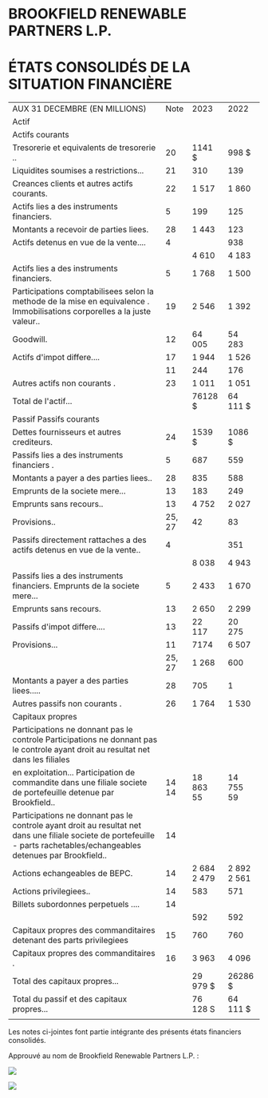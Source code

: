 # BROOKFIELD RENEWABLE PARTNERS L.P.

# ÉTATS CONSOLIDÉS DE LA SITUATION FINANCIÈRE

<table><tr><td>AUX 31 DECEMBRE (EN MILLIONS)</td><td>Note</td><td>2023</td><td>2022</td></tr><tr><td>Actif</td><td></td><td></td><td></td></tr><tr><td colspan="4">Actifs courants</td></tr><tr><td>Tresorerie et equivalents de tresorerie ..</td><td>20</td><td>1141 $</td><td>998 $</td></tr><tr><td>Liquidites soumises a restrictions...</td><td>21</td><td>310</td><td>139</td></tr><tr><td>Creances clients et autres actifs courants.</td><td>22</td><td>1 517</td><td>1 860</td></tr><tr><td>Actifs lies a des instruments financiers.</td><td>5</td><td>199</td><td>125</td></tr><tr><td>Montants a recevoir de parties liees.</td><td>28</td><td>1 443</td><td>123</td></tr><tr><td>Actifs detenus en vue de la vente....</td><td>4</td><td></td><td>938</td></tr><tr><td></td><td></td><td>4 610</td><td>4 183</td></tr><tr><td>Actifs lies a des instruments financiers.</td><td>5</td><td>1 768</td><td>1 500</td></tr><tr><td>Participations comptabilisees selon la methode de la mise en equivalence . Immobilisations corporelles a la juste valeur..</td><td>19</td><td>2 546</td><td>1 392</td></tr><tr><td>Goodwill.</td><td>12</td><td>64 005</td><td>54 283</td></tr><tr><td>Actifs d&#x27;impot differe....</td><td>17</td><td>1 944</td><td>1 526</td></tr><tr><td></td><td>11</td><td>244</td><td>176</td></tr><tr><td>Autres actifs non courants .</td><td>23</td><td>1 011</td><td>1 051</td></tr><tr><td>Total de I&#x27;actif...</td><td></td><td>76128 $</td><td>64 111 $</td></tr><tr><td>Passif Passifs courants</td><td></td><td></td><td></td></tr><tr><td>Dettes fournisseurs et autres crediteurs.</td><td>24</td><td>1539 $</td><td>1086 $</td></tr><tr><td>Passifs lies a des instruments financiers .</td><td>5</td><td>687</td><td>559</td></tr><tr><td>Montants a payer a des parties liees..</td><td>28</td><td>835</td><td>588</td></tr><tr><td>Emprunts de la societe mere...</td><td>13</td><td>183</td><td>249</td></tr><tr><td>Emprunts sans recours..</td><td>13</td><td>4 752</td><td>2 027</td></tr><tr><td>Provisions..</td><td>25, 27</td><td>42</td><td>83</td></tr><tr><td>Passifs directement rattaches a des actifs detenus en vue de la vente..</td><td>4</td><td></td><td>351</td></tr><tr><td></td><td></td><td>8 038</td><td>4 943</td></tr><tr><td>Passifs lies a des instruments financiers. Emprunts de la societe mere...</td><td>5</td><td>2 433</td><td>1 670</td></tr><tr><td>Emprunts sans recours.</td><td>13</td><td>2 650</td><td>2 299</td></tr><tr><td>Passifs d&#x27;impot differe....</td><td>13</td><td>22 117</td><td>20 275</td></tr><tr><td>Provisions...</td><td>11</td><td>7174</td><td>6 507</td></tr><tr><td></td><td>25, 27</td><td>1 268</td><td>600</td></tr><tr><td>Montants a payer a des parties liees.....</td><td>28</td><td>705</td><td>1</td></tr><tr><td>Autres passifs non courants .</td><td>26</td><td>1 764</td><td>1 530</td></tr><tr><td>Capitaux propres</td><td></td><td></td><td></td></tr><tr><td>Participations ne donnant pas le controle Participations ne donnant pas le controle ayant droit au resultat net dans les filiales</td><td></td><td></td><td></td></tr><tr><td>en exploitation... Participation de commandite dans une filiale societe de portefeuille detenue par Brookfield..</td><td>14 14</td><td>18 863 55</td><td>14 755 59</td></tr><tr><td>Participations ne donnant pas le controle ayant droit au resultat net dans une filiale societe de portefeuille - parts rachetables/echangeables detenues par Brookfield..</td><td>14</td><td></td><td></td></tr><tr><td>Actions echangeables de BEPC.</td><td>14</td><td>2 684 2 479</td><td>2 892 2 561</td></tr><tr><td>Actions privilegiees..</td><td>14</td><td>583</td><td>571</td></tr><tr><td>Billets subordonnes perpetuels ....</td><td>14</td><td></td><td></td></tr><tr><td></td><td></td><td>592</td><td>592</td></tr><tr><td>Capitaux propres des commanditaires detenant des parts privilegiees</td><td>15</td><td>760</td><td>760</td></tr><tr><td>Capitaux propres des commanditaires .</td><td>16</td><td>3 963</td><td>4 096</td></tr><tr><td>Total des capitaux propres...</td><td></td><td>29 979 $</td><td>26286 $</td></tr><tr><td>Total du passif et des capitaux propres...</td><td></td><td>76 128 S</td><td>64 111 $</td></tr><tr><td></td><td></td><td></td><td></td></tr></table>

Les notes ci-jointes font partie intégrante des présents états financiers consolidés.

Approuvé au nom de Brookfield Renewable Partners L.P. :

![](images/b6b03c0a9ac0d190f31ddbd22e4f9a6343baab0423fc672748c2cb6bcfbe9e7e.jpg)

![](images/91c5bf0fd471c2a2ccc2a91ade76dfaf9e8e136ab6e33eca334222baa475f305.jpg)